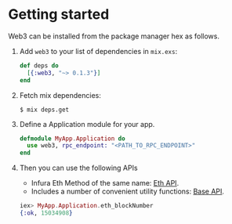 # Getting started

Web3 can be installed from the package manager hex as follows.

1. Add `web3` to your list of dependencies in `mix.exs`:

    ```elixir
    def deps do
      [{:web3, "~> 0.1.3"}]
    end
    ```
2. Fetch mix dependencies:

    ```console
    $ mix deps.get
    ```

3. Define a Application module for your app.

    ```elixir
    defmodule MyApp.Application do
      use web3, rpc_endpoint: "<PATH_TO_RPC_ENDPOINT>"
    end
    ```

4. Then you can use the following APIs

    - Infura Eth Method of the same name: [Eth API](./ETH%20API.md).
    - Includes a number of convenient utility functions: [Base API](./Base%20API.md).


    ```elixir
    iex> MyApp.Application.eth_blockNumber
    {:ok, 15034908}
    ```

